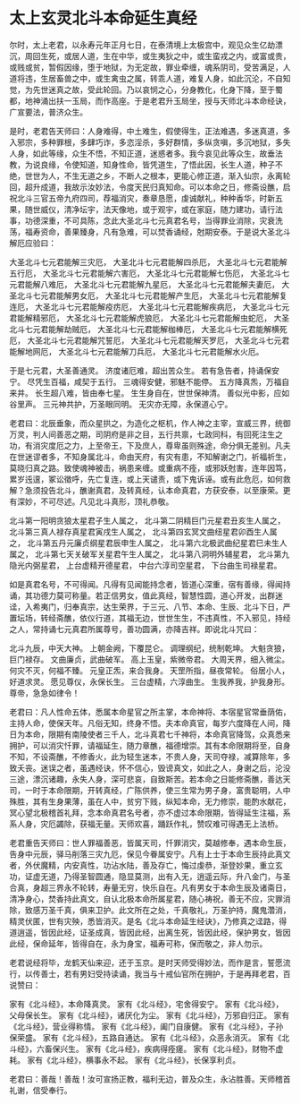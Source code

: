 # 太上玄灵北斗本命延生真经

尔时，太上老君，以永寿元年正月七日，在泰清境上太极宫中，观见众生亿劫漂沉，周回生死，或居人道，生在中华，或生夷狄之中，或生蛮戎之内，或富或贵，或贱或贫，暂假因缘，堕于地狱，为无定故，罪业牵缠，魂系阴司，受苦满足，人道将违，生居畜兽之中，或生禽虫之属，转乖人道，难复人身，如此沉沦，不自知觉，为先世迷真之故，受此轮回。乃以哀悯之心，分身教化，化身下降，至于蜀都，地神涌出扶一玉局，而作高座。于是老君升玉局坐，授与天师北斗本命经诀，广宣要法，普济众生。

是时，老君告天师曰：人身难得，中土难生，假使得生，正法难遇，多迷真道，多入邪宗，多种罪根，多肆巧诈，多恣淫杀，多好群情，多纵贪嗔，多沉地狱，多失人身，如此等缘，众生不悟，不知正道，迷惑者多。我今哀见此等众生，故垂法教，为说良缘，令使知道，知身性命，皆凭道生，了悟此因，长生人道，种子不绝，世世为人，不生无道之乡，不断人之根本，更能心修正道，渐入仙宗，永离轮回，超升成道，我故示汝妙法，令度天民归真知命。可以本命之日，修斋设醮，启祝北斗三官五帝九府四司，荐福消灾，奏章恳愿，虔诚献礼，种种香华，时新五果，随世威仪，清净坛宇，法天像地，或于观宇，或在家庭，随力建功，请行法事，功德深重，不可具陈，念此大圣北斗七元真君名号，当得罪业消除，灾衰洗荡，福寿资命，善果臻身，凡有急难，可以焚香诵经，尅期安泰。于是说大圣北斗解厄应验曰：

大圣北斗七元君能解三灾厄，
大圣北斗七元君能解四杀厄，
大圣北斗七元君能解五行厄，
大圣北斗七元君能解六害厄，
大圣北斗七元君能解七伤厄，
大圣北斗七元君能解八难厄，
大圣北斗七元君能解九星厄，
大圣北斗七元君能解夫妻厄，
大圣北斗七元君能解男女厄，
大圣北斗七元君能解产生厄，
大圣北斗七元君能解复连厄，
大圣北斗七元君能解疫疠厄，
大圣北斗七元君能解疾病厄，
大圣北斗七元君能解精邪厄，
大圣北斗七元君能解虎狼厄，
大圣北斗七元君能解虫蛇厄，
大圣北斗七元君能解劫贼厄，
大圣北斗七元君能解枷棒厄，
大圣北斗七元君能解横死厄，
大圣北斗七元君能解咒誓厄，
大圣北斗七元君能解天罗厄，
大圣北斗七元君能解地网厄，
大圣北斗七元君能解刀兵厄，
大圣北斗七元君能解水火厄。

于是七元君，大圣善通灵。
济度诸厄难，超出苦众生。
若有急告者，持诵保安宁。
尽凭生百福，咸契于五行。
三魂得安健，邪魅不能停。
五方降真炁，万福自来并。
长生超八难，皆由奉七星。
生生身自在，世世保神清。
善似光中影，应如谷里声。
三元神共护，万圣眼同明。
无灾亦无障，永保道心宁。

老君曰：北辰垂象，而众星拱之，为造化之枢机，作人神之主宰，宣威三界，统御万灵，判人间善恶之期，司阴府是非之目，五行共禀，七政同科，有回死注生之功，有消灾度厄之力，上至帝王，下及庶人，尊卑虽则殊途，命分俱无差别。凡夫在世迷谬者多，不知身属北斗，命由天府，有灾有患，不知解谢之门，祈福祈生，莫晓归真之路。致使魂神被击，祸患来缠。或重病不痊，或邪妖尅害，连年因笃，累岁迍邅，冢讼徵呼，先亡复连，或上天谴责，或下鬼诉诬。或有此危厄，如何救解？急须投告北斗，醮谢真君，及转真经，认本命真君，方获安泰，以至康荣。更有深妙，不可尽述。凡见北斗真形，顶礼恭敬。

北斗第一阳明贪狼太星君子生人属之，
北斗第二阴精巨门元星君丑亥生人属之，
北斗第三真人禄存真星君寅戌生人属之，
北斗第四玄冥文曲纽星君卯酉生人属之，
北斗第五丹元廉贞纲星君辰申生人属之，
北斗第六北极武曲纪星君巳未生人属之，
北斗第七天关破军关星君午生人属之，
北斗第八洞明外辅星君，
北斗第九隐光内弼星君，
上台虚精开德星君，
中台六淳司空星君，
下台曲生司禄星君。

如是真君名号，不可得闻。凡得有见闻能持念者，皆道心深重，宿有善缘，得闻持诵，其功德力莫可称量。若正信男女，值此真经，智慧性圆，道心开发，出群迷迳，入希夷门，归奉真宗，达生荣界，于三元、八节、本命、生辰、北斗下日，严置坛场，转经斋醮，依仪行道，其福无边，世世生生，不违真性，不入邪见，持经之人，常持诵七元真君所属尊号，善功圆满，亦降吉祥。即说北斗咒曰：

北斗九辰，中天大神。
上朝金阙，下覆昆仑。
调理纲纪，统制乾坤。
大魁贪狼，巨门禄存。
文曲廉贞，武曲破军。
高上玉皇，紫微帝君。
大周天界，细入微尘。
何灾不灭，何福不臻。
元皇正炁，来合我身。
天罡所指，昼夜常轮。
俗居小人，好道求灵。
愿见尊仪，永保长生。
三台虚精，六淳曲生。
生我养我，护我身形。
尊帝，急急如律令！

老君曰：凡人性命五体，悉属本命星官之所主掌，本命神将、本宿星官常垂荫佑，主持人命，使保天年。凡俗无知，终身不悟。夫本命真官，每岁六度降在人间，降日为本命，限期有南陵使者三千人，北斗真君七千神将，本命真官降驾，众真悉来拥护，可以消灾忏罪，请福延生，随力章醮，福德增崇。其有本命限期将至，自身不知，不设斋醮，不修香火，此为轻生迷本，不贵人身，天司夺禄，减算除年，多致夭丧。迷误之者，虽遇经诀，怀不信心，毁谤真文，如此之人，身谢之后，沦没三途，漂沉诸趣，永失人身，深可悲哀，自致斯苦。若本命之日能修斋醮，善达天司，一时于本命限期，开转真经，广陈供养，使三生常为男子身，富贵聪明，人中殊胜，其有生身果薄，虽在人中，贫穷下贱，纵知本命，无力修崇，能酌水献花，冥心望北极稽首礼拜，念本命真君名号者，亦不虚过本命限期，皆得延生注福，系系人身，灾厄蠲除，获福无量。天师欢喜，踊跃作礼，赞叹难可得遇无上法桥。

老君重告天师曰：世人罪福善恶，皆属天司，忏罪消灾，莫越修奉，遇本命生辰，告身中元辰，驿马削落三灾九厄，保见今眷属安宁。凡有上士于本命生辰持此真文者，外伏魔精，内安真性，功沾水陆，善及存亡，悔过虔恭，渐登妙果，重立玄功，证虚无道，乃得圣智圆通，隐显莫测，出有入无，逍遥云际，升八金门，与圣合真，身超三界永不轮转，寿量无穷，快乐自在。凡有男女于本命生辰及诸斋日，清净身心，焚香持此真文，自认北极本命所属星君，随心祷祝，善无不应，灾罪消除，致感万圣千真，俱来卫护。此文所在之处，千真敬礼，万圣护持，魔鬼濳消，精灵伏匿，世有灾殃，悉皆消灭。是名《北斗本命延生经诀》，乃修真之迳路，得道逍遥，皆因此经，证圣成真，皆因此经，出离生死，皆因此经，保护男女，皆因此经，保命延年，皆得自在，永为身宝，福寿可称，保而敬之，非人勿示。

老君说经将毕，龙鹤天仙来迎，还于玉京。是时天师受得妙法，而作是言，誓愿流行，以传善士，若有男妇受持读诵，我当与十戒仙官所在拥护，于是再拜老君，百说赞曰：

家有《北斗经》，本命降真灵。
家有《北斗经》，宅舍得安宁。
家有《北斗经》，父母保长生。
家有《北斗经》，诸厌化为尘。
家有《北斗经》，万邪自归正。
家有《北斗经》，营业得称情。
家有《北斗经》，阖门自康健。
家有《北斗经》，子孙保荣盛。
家有《北斗经》，五路自通达。
家有《北斗经》，众恶永消灭。
家有《北斗经》，六畜保兴生。
家有《北斗经》，疾病得痊瘥。
家有《北斗经》，财物不虚耗。
家有《北斗经》，横事永不起。
家有《北斗经》，长保享利贞。

老君曰：善哉！善哉！汝可宣扬正教，福利无边，普及众生，永沾胜善。天师稽首礼谢，信受奉行。